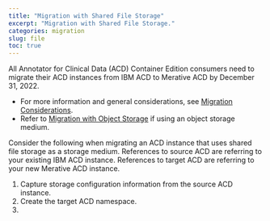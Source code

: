```yaml
---
title: "Migration with Shared File Storage"
excerpt: "Migration with Shared File Storage."
categories: migration
slug: file
toc: true
---
```


All Annotator for Clinical Data (ACD) Container Edition consumers need to migrate their ACD instances from IBM ACD to Merative ACD by December 31, 2022.

- For more information and general considerations, see [Migration Considerations](/migration/considerations/).
- Refer to [Migration with Object Storage](/migration/object-storage/) if using an object storage medium.

Consider the following when migrating an ACD instance that uses shared file storage as a storage medium. References to source ACD are referring to your existing IBM ACD instance. References to target ACD are referring to your new Merative ACD instance.

1. Capture storage configuration information from the source ACD instance.
1. Create the target ACD namespace.
1. 
